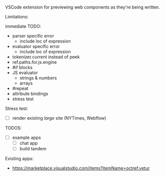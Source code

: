 VSCode extension for previewing web components as they're being written.

Limitations:

immediate TODO:

- parser specific error
  - include loc of expression
- evaluator specific error
  - include loc of expression
- tokenizer.current instead of peek
- ref.paths.for.js.engine
- #if blocks
- JS evaluator
  - strings & numbers
  - arrays
- #repeat
- attribute bindings
- stress test

Stress test:

- [ ] render existing _large_ site (NYTimes, Webflow)

TODOS:

- [ ] example apps
  - [ ] chat app
  - [ ] build tandem

Existing apps:

- https://marketplace.visualstudio.com/items?itemName=octref.vetur
